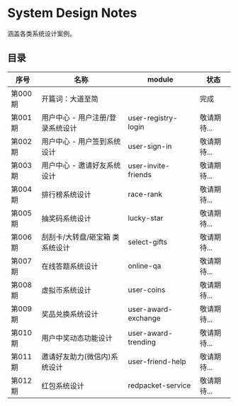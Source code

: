 # System Design Notes
涵盖各类系统设计案例。

## 目录
| 序号 | 名称 | module | 状态 |
| --- | --- | --- | --- |
| 第000期 | 开篇词：大道至简 |  | 完成 | 
| 第001期 | 用户中心 - 用户注册/登录系统设计 | user-registry-login | 敬请期待... | 
| 第002期 | 用户中心 - 用户签到系统设计 | user-sign-in | 敬请期待... | 
| 第003期 | 用户中心 - 邀请好友系统设计 | user-invite-friends | 敬请期待... | 
| 第004期 | 排行榜系统设计 | race-rank | 敬请期待... | 
| 第005期 | 抽奖码系统设计 | lucky-star | 敬请期待... | 
| 第006期 | 刮刮卡/大转盘/砸宝箱 类系统设计 | select-gifts | 敬请期待... | 
| 第007期 | 在线答题系统设计 | online-qa | 敬请期待... | 
| 第008期 | 虚拟币系统设计 | user-coins | 敬请期待... | 
| 第009期 | 奖品兑换系统设计 | user-award-exchange | 敬请期待... | 
| 第010期 | 用户中奖动态功能设计 | user-award-trending | 敬请期待... | 
| 第011期 | 邀请好友助力(微信内)系统设计 | user-friend-help | 敬请期待... | 
| 第012期 | 红包系统设计 | redpacket-service | 敬请期待... | 
